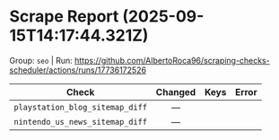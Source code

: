 # Scrape Report (2025-09-15T14:17:44.321Z)

Group: `seo`  |  Run: https://github.com/AlbertoRoca96/scraping-checks-scheduler/actions/runs/17736172526

| Check | Changed | Keys | Error |
|---|:---:|:--|:--|
| `playstation_blog_sitemap_diff` | — |  |  |
| `nintendo_us_news_sitemap_diff` | — |  |  |
